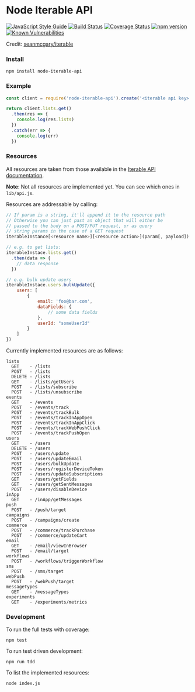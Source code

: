 # Node Iterable API
[![JavaScript Style Guide](https://img.shields.io/badge/code_style-standard-brightgreen.svg)](https://standardjs.com)
[![Build Status](https://travis-ci.org/geoffdutton/iterable-api.svg?branch=master)](https://travis-ci.org/geoffdutton/iterable-api)
[![Coverage Status](https://coveralls.io/repos/github/geoffdutton/iterable-api/badge.svg?branch=master)](https://coveralls.io/github/geoffdutton/iterable-api?branch=master)
[![npm version](https://badge.fury.io/js/node-iterable-api.svg)](https://badge.fury.io/js/node-iterable-api)
[![Known Vulnerabilities](https://snyk.io/test/github/geoffdutton/iterable-api/badge.svg)](https://snyk.io/test/github/geoffdutton/iterable-api)

Credit: [seanmcgary/iterable](https://github.com/seanmcgary/iterable)

### Install

```
npm install node-iterable-api
```

### Example

```javascript
const client = require('node-iterable-api').create('<iterable api key>')

return client.lists.get()
  .then(res => {
    console.log(res.lists)
  })
  .catch(err => {
    console.log(err)
  })
```

### Resources

All resources are taken from those available in the [Iterable API documentation](https://app.iterable.com/api/docs).

**Note**: Not all resources are implemented yet. You can see which ones in `lib/api.js`.

Resources are addressable by calling:

```javascript
// If param is a string, it'll append it to the resource path
// Otherwise you can just past an object that will either be
// passed to the body on a POST/PUT request, or as query
// string params in the case of a GET request
iterableInstance[<resource name>][<resource action>](param[, payload])

// e.g. to get lists:
iterableInstace.lists.get()
  .then(data => {
	// data response
  })

// e.g. bulk update users
iterableInstace.users.bulkUpdate({
	users: [
        {
            email: 'foo@bar.com',
            dataFields: {
                // some data fields
            },
            userId: "someUserId"
        }
	]
})
```

Currently implemented resources are as follows:

```
lists
  GET    - /lists
  POST   - /lists
  DELETE - /lists
  GET    - /lists/getUsers
  POST   - /lists/subscribe
  POST   - /lists/unsubscribe
events
  GET    - /events
  POST   - /events/track
  POST   - /events/trackBulk
  POST   - /events/trackInAppOpen
  POST   - /events/trackInAppClick
  POST   - /events/trackWebPushClick
  POST   - /events/trackPushOpen
users
  GET    - /users
  DELETE - /users
  POST   - /users/update
  POST   - /users/updateEmail
  POST   - /users/bulkUpdate
  POST   - /users/registerDeviceToken
  POST   - /users/updateSubscriptions
  GET    - /users/getFields
  GET    - /users/getSentMessages
  POST   - /users/disableDevice
inApp
  GET    - /inApp/getMessages
push
  POST   - /push/target
campaigns
  POST   - /campaigns/create
commerce
  POST   - /commerce/trackPurchase
  POST   - /commerce/updateCart
email
  GET    - /email/viewInBrowser
  POST   - /email/target
workflows
  POST   - /workflows/triggerWorkflow
sms
  POST   - /sms/target
webPush
  POST   - /webPush/target
messageTypes
  GET    - /messageTypes
experiments
  GET    - /experiments/metrics

```

### Development

To run the full tests with coverage:
```
npm test
```

To run test driven development:
```
npm run tdd
```

To list the implemented resources:
```
node index.js
```
